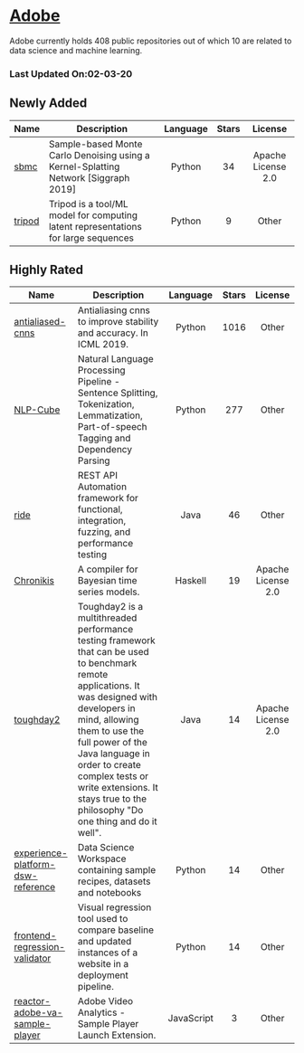 # [Adobe](https://github.com/adobe)

Adobe currently holds 408 public repositories out of which 10 are related to data science and machine learning.

 ### Last Updated On:02-03-20

## Newly Added

| Name | Description | Language | Stars | License |
| ---- | ----------- | :--------: | :-----: | :-------: |
| [sbmc](https://github.com/adobe/sbmc) | Sample-based Monte Carlo Denoising using a Kernel-Splatting Network [Siggraph 2019] | Python | 34 | Apache License 2.0 |
| [tripod](https://github.com/adobe/tripod) | Tripod is a tool/ML model for computing latent representations for large sequences | Python | 9 | Other |

## Highly Rated

| Name | Description | Language | Stars | License |
| ---- | ----------- | :--------: | :-----: | :-------: |
 | [antialiased-cnns](https://github.com/adobe/antialiased-cnns) | Antialiasing cnns to improve stability and accuracy. In ICML 2019. | Python | 1016 | Other |
| [NLP-Cube](https://github.com/adobe/NLP-Cube) | Natural Language Processing Pipeline - Sentence Splitting, Tokenization, Lemmatization, Part-of-speech Tagging and Dependency Parsing | Python | 277 | Other |
| [ride](https://github.com/adobe/ride) | REST API Automation framework for functional, integration, fuzzing, and performance testing | Java | 46 | Other |
| [Chronikis](https://github.com/adobe/Chronikis) | A compiler for Bayesian time series models. | Haskell | 19 | Apache License 2.0 |
| [toughday2](https://github.com/adobe/toughday2) | Toughday2 is a multithreaded performance testing framework that can be used to benchmark remote applications. It was designed with developers in mind, allowing them to use the full power of the Java language in order to create complex tests or write extensions. It stays true to the philosophy "Do one thing and do it well". | Java | 14 | Apache License 2.0 |
| [experience-platform-dsw-reference](https://github.com/adobe/experience-platform-dsw-reference) | Data Science Workspace containing sample recipes, datasets and notebooks | Python | 14 | Other |
| [frontend-regression-validator](https://github.com/adobe/frontend-regression-validator) | Visual regression tool used to compare baseline and updated instances of a website in a deployment pipeline. | Python | 14 | Other |
| [reactor-adobe-va-sample-player](https://github.com/adobe/reactor-adobe-va-sample-player) | Adobe Video Analytics - Sample Player Launch Extension. | JavaScript | 3 | Other |
